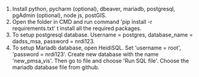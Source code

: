 1. Install python, pycharm (optional), dbeaver, mariadb, postgresql, pgAdmin (optional), node js, postGIS.
2. Open the folder in CMD and run command 'pip install -r requirements.txt' t install all the required packages.
3. To setup postgresql database. Username = postgres, database_name = dadss_msa, password = nrdi123.
4. To setup Mariadb database, open HeidiSQL. Set 'username = root', 'password = nrdi123'. Create new database with the name 'new_pmsa_vis'. Then go to file and choose 'Run SQL file'. Choose the mariadb database file from github. 
